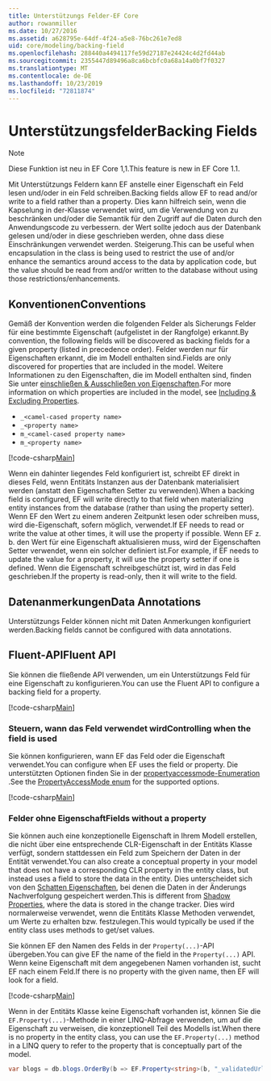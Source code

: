 ```yaml
---
title: Unterstützungs Felder-EF Core
author: rowanmiller
ms.date: 10/27/2016
ms.assetid: a628795e-64df-4f24-a5e8-76bc261e7ed8
uid: core/modeling/backing-field
ms.openlocfilehash: 288440a4494117fe59d27187e24424c4d2fd44ab
ms.sourcegitcommit: 2355447d89496a8ca6bcbfc0a68a14a0bf7f0327
ms.translationtype: MT
ms.contentlocale: de-DE
ms.lasthandoff: 10/23/2019
ms.locfileid: "72811874"
---
```

# <a name="backing-fields"></a><span data-ttu-id="daccb-102">Unterstützungsfelder</span><span class="sxs-lookup"><span data-stu-id="daccb-102">Backing Fields</span></span>

> [!NOTE]  
> <span data-ttu-id="daccb-103">Diese Funktion ist neu in EF Core 1,1.</span><span class="sxs-lookup"><span data-stu-id="daccb-103">This feature is new in EF Core 1.1.</span></span>

<span data-ttu-id="daccb-104">Mit Unterstützungs Feldern kann EF anstelle einer Eigenschaft ein Feld lesen und/oder in ein Feld schreiben.</span><span class="sxs-lookup"><span data-stu-id="daccb-104">Backing fields allow EF to read and/or write to a field rather than a property.</span></span> <span data-ttu-id="daccb-105">Dies kann hilfreich sein, wenn die Kapselung in der-Klasse verwendet wird, um die Verwendung von zu beschränken und/oder die Semantik für den Zugriff auf die Daten durch den Anwendungscode zu verbessern. der Wert sollte jedoch aus der Datenbank gelesen und/oder in diese geschrieben werden, ohne dass diese Einschränkungen verwendet werden. Steigerung.</span><span class="sxs-lookup"><span data-stu-id="daccb-105">This can be useful when encapsulation in the class is being used to restrict the use of and/or enhance the semantics around access to the data by application code, but the value should be read from and/or written to the database without using those restrictions/enhancements.</span></span>

## <a name="conventions"></a><span data-ttu-id="daccb-106">Konventionen</span><span class="sxs-lookup"><span data-stu-id="daccb-106">Conventions</span></span>

<span data-ttu-id="daccb-107">Gemäß der Konvention werden die folgenden Felder als Sicherungs Felder für eine bestimmte Eigenschaft (aufgelistet in der Rangfolge) erkannt.</span><span class="sxs-lookup"><span data-stu-id="daccb-107">By convention, the following fields will be discovered as backing fields for a given property (listed in precedence order).</span></span> <span data-ttu-id="daccb-108">Felder werden nur für Eigenschaften erkannt, die im Modell enthalten sind.</span><span class="sxs-lookup"><span data-stu-id="daccb-108">Fields are only discovered for properties that are included in the model.</span></span> <span data-ttu-id="daccb-109">Weitere Informationen zu den Eigenschaften, die im Modell enthalten sind, finden Sie unter [einschließen & Ausschließen von Eigenschaften](included-properties.md).</span><span class="sxs-lookup"><span data-stu-id="daccb-109">For more information on which properties are included in the model, see [Including & Excluding Properties](included-properties.md).</span></span>

* `_<camel-cased property name>`
* `_<property name>`
* `m_<camel-cased property name>`
* `m_<property name>`

[!code-csharp[Main](../../../samples/core/Modeling/Conventions/BackingField.cs#Sample)]

<span data-ttu-id="daccb-110">Wenn ein dahinter liegendes Feld konfiguriert ist, schreibt EF direkt in dieses Feld, wenn Entitäts Instanzen aus der Datenbank materialisiert werden (anstatt den Eigenschaften Setter zu verwenden).</span><span class="sxs-lookup"><span data-stu-id="daccb-110">When a backing field is configured, EF will write directly to that field when materializing entity instances from the database (rather than using the property setter).</span></span> <span data-ttu-id="daccb-111">Wenn EF den Wert zu einem anderen Zeitpunkt lesen oder schreiben muss, wird die-Eigenschaft, sofern möglich, verwendet.</span><span class="sxs-lookup"><span data-stu-id="daccb-111">If EF needs to read or write the value at other times, it will use the property if possible.</span></span> <span data-ttu-id="daccb-112">Wenn EF z. b. den Wert für eine Eigenschaft aktualisieren muss, wird der Eigenschaften Setter verwendet, wenn ein solcher definiert ist.</span><span class="sxs-lookup"><span data-stu-id="daccb-112">For example, if EF needs to update the value for a property, it will use the property setter if one is defined.</span></span> <span data-ttu-id="daccb-113">Wenn die Eigenschaft schreibgeschützt ist, wird in das Feld geschrieben.</span><span class="sxs-lookup"><span data-stu-id="daccb-113">If the property is read-only, then it will write to the field.</span></span>

## <a name="data-annotations"></a><span data-ttu-id="daccb-114">Datenanmerkungen</span><span class="sxs-lookup"><span data-stu-id="daccb-114">Data Annotations</span></span>

<span data-ttu-id="daccb-115">Unterstützungs Felder können nicht mit Daten Anmerkungen konfiguriert werden.</span><span class="sxs-lookup"><span data-stu-id="daccb-115">Backing fields cannot be configured with data annotations.</span></span>

## <a name="fluent-api"></a><span data-ttu-id="daccb-116">Fluent-API</span><span class="sxs-lookup"><span data-stu-id="daccb-116">Fluent API</span></span>

<span data-ttu-id="daccb-117">Sie können die fließende API verwenden, um ein Unterstützungs Feld für eine Eigenschaft zu konfigurieren.</span><span class="sxs-lookup"><span data-stu-id="daccb-117">You can use the Fluent API to configure a backing field for a property.</span></span>

[!code-csharp[Main](../../../samples/core/Modeling/FluentAPI/BackingField.cs#Sample)]

### <a name="controlling-when-the-field-is-used"></a><span data-ttu-id="daccb-118">Steuern, wann das Feld verwendet wird</span><span class="sxs-lookup"><span data-stu-id="daccb-118">Controlling when the field is used</span></span>

<span data-ttu-id="daccb-119">Sie können konfigurieren, wann EF das Feld oder die Eigenschaft verwendet.</span><span class="sxs-lookup"><span data-stu-id="daccb-119">You can configure when EF uses the field or property.</span></span> <span data-ttu-id="daccb-120">Die unterstützten Optionen finden Sie in der [propertyaccessmode-Enumeration](https://docs.microsoft.com/dotnet/api/microsoft.entityframeworkcore.propertyaccessmode) .</span><span class="sxs-lookup"><span data-stu-id="daccb-120">See the [PropertyAccessMode enum](https://docs.microsoft.com/dotnet/api/microsoft.entityframeworkcore.propertyaccessmode) for the supported options.</span></span>

[!code-csharp[Main](../../../samples/core/Modeling/FluentAPI/BackingFieldAccessMode.cs#Sample)]

### <a name="fields-without-a-property"></a><span data-ttu-id="daccb-121">Felder ohne Eigenschaft</span><span class="sxs-lookup"><span data-stu-id="daccb-121">Fields without a property</span></span>

<span data-ttu-id="daccb-122">Sie können auch eine konzeptionelle Eigenschaft in Ihrem Modell erstellen, die nicht über eine entsprechende CLR-Eigenschaft in der Entitäts Klasse verfügt, sondern stattdessen ein Feld zum Speichern der Daten in der Entität verwendet.</span><span class="sxs-lookup"><span data-stu-id="daccb-122">You can also create a conceptual property in your model that does not have a corresponding CLR property in the entity class, but instead uses a field to store the data in the entity.</span></span> <span data-ttu-id="daccb-123">Dies unterscheidet sich von den [Schatten Eigenschaften](shadow-properties.md), bei denen die Daten in der Änderungs Nachverfolgung gespeichert werden.</span><span class="sxs-lookup"><span data-stu-id="daccb-123">This is different from [Shadow Properties](shadow-properties.md), where the data is stored in the change tracker.</span></span> <span data-ttu-id="daccb-124">Dies wird normalerweise verwendet, wenn die Entitäts Klasse Methoden verwendet, um Werte zu erhalten bzw. festzulegen.</span><span class="sxs-lookup"><span data-stu-id="daccb-124">This would typically be used if the entity class uses methods to get/set values.</span></span>

<span data-ttu-id="daccb-125">Sie können EF den Namen des Felds in der `Property(...)`-API übergeben.</span><span class="sxs-lookup"><span data-stu-id="daccb-125">You can give EF the name of the field in the `Property(...)` API.</span></span> <span data-ttu-id="daccb-126">Wenn keine Eigenschaft mit dem angegebenen Namen vorhanden ist, sucht EF nach einem Feld.</span><span class="sxs-lookup"><span data-stu-id="daccb-126">If there is no property with the given name, then EF will look for a field.</span></span>

[!code-csharp[Main](../../../samples/core/Modeling/FluentAPI/BackingFieldNoProperty.cs#Sample)]

<span data-ttu-id="daccb-127">Wenn in der Entitäts Klasse keine Eigenschaft vorhanden ist, können Sie die `EF.Property(...)`-Methode in einer LINQ-Abfrage verwenden, um auf die Eigenschaft zu verweisen, die konzeptionell Teil des Modells ist.</span><span class="sxs-lookup"><span data-stu-id="daccb-127">When there is no property in the entity class, you can use the `EF.Property(...)` method in a LINQ query to refer to the property that is conceptually part of the model.</span></span>

``` csharp
var blogs = db.blogs.OrderBy(b => EF.Property<string>(b, "_validatedUrl"));
```
